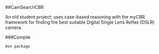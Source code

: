 ##CamSearchCBR

An old student project; uses case-based reasoning with the myCBR framework for finding the best suitable Digital Single Lens Reflex (DSLR) camera.

###Compile

    mvn package